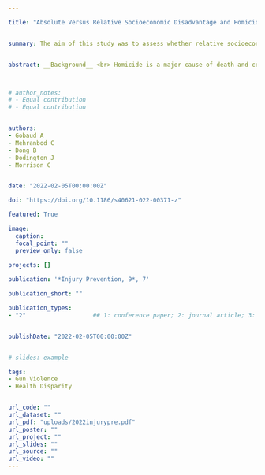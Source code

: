 ```yaml
---

title: "Absolute Versus Relative Socioeconomic Disadvantage and Homicide: A Spatial Ecological Case–Control Study of US Zip Codes"


summary: The aim of this study was to assess whether relative socioeconomic disadvantage, (i.e., income inequality), or absolute socioeconomic disadvantage (i.e., income) measured at the ZIP code- and state-levels, is associated with high homicide rates in US ZIP codes, independent of racial and ethnic composition.


abstract: __Background__ <br> Homicide is a major cause of death and contributes to health disparities in the United States. This burden overwhelmingly afects people from racial and ethnic minority populations as homicide occurs more often in neighborhoods with high proportions of racial and ethnic minority residents. Research has identifed that environmental factors contribute to variation in homicide rates between neighborhoods; however, it is not clear why some neighborhoods with high concentrations of racial and ethnic minority residents have high homicide rates while neighborhoods with similar demographic compositions do not. The aim of this study was to assess whether relative socioeconomic disadvantage, (i.e., income inequality), or absolute socioeconomic disadvantage (i.e., income) measured at the ZIP code- and state-levels, is associated with high homicide rates in US ZIP codes, independent of racial and ethnic composition. <br> __Methods__ <br> This ecological case–control study compared median household income and income inequality in 250 ZIP codes with the highest homicide rate in our sample in 2017 (cases) to 250 ZIP codes that did not experience any homicide deaths in 2017 (controls). Cases were matched to controls 1:1 based on demographic composition. Variables were measured at both the ZIP code- and state-levels <br> __Results__ <br> Lower median household income at the ZIP code-level contributed most substantially to the homicide rate. Income inequality at the state-level, however, was additionally signifcant when controlling for both ZIP code- and state-level factors <br> __Conclusions__ <br> Area-based interventions that improve absolute measures of ZIP code socioeconomic disadvantage may reduce gaps in homicide rates.



# author_notes:
# - Equal contribution
# - Equal contribution


authors:
- Gobaud A
- Mehranbod C
- Dong B
- Dodington J
- Morrison C


date: "2022-02-05T00:00:00Z"

doi: "https://doi.org/10.1186/s40621-022-00371-z"

featured: True

image:
  caption: 
  focal_point: ""
  preview_only: false
  
projects: []

publication: '*Injury Prevention, 9*, 7'

publication_short: ""

publication_types:
- "2"                   ## 1: conference paper; 2: journal article; 3: preprint; 4: reprot ... 


publishDate: "2022-02-05T00:00:00Z"


# slides: example

tags:
- Gun Violence
- Health Disparity


url_code: ""
url_dataset: ""
url_pdf: "uploads/2022injurypre.pdf"
url_poster: ""
url_project: ""
url_slides: ""
url_source: ""
url_video: ""
---
```





